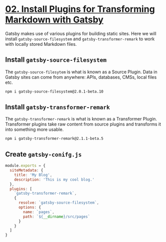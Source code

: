# [02. Install Plugins for Transforming Markdown with Gatsby](https://egghead.io/lessons/gatsby-install-plugins-for-transforming-markdown-with-gatsby)

Gatsby makes use of various plugins for building static sites. Here we will install `gatsby-source-filesystem` and `gatsby-transformer-remark` to work with locally stored Markdown files.

## Install `gatsby-source-filesystem`

The `gatsby-source-filesytem` is what is known as a Source Plugin. Data in Gatsby sites can come from anywhere: APIs, databases, CMSs, local files etc.

```bash
npm i gatsby-source-filesystem@2.0.1-beta.10
```

## Install `gatsby-transformer-remark`

The `gatsby-transformer-remark` is what is known as a Transformer Plugin. Transformer plugins take raw content from source plugins and transforms it into something more usable.

```bash
npm i gatsby-transformer-remark@2.1.1-beta.5
```

##  Create `gatsby-conifg.js`

```js
module.exports = {
  siteMetadata: {
    title: 'My Blog',
    description: 'This is my cool blog.'
  },
  plugins: [
    `gatsby-transformer-remark`,
    {
      resolve: `gatsby-source-filesystem`,
      options: {
        name: `pages`,
        path: `${__dirname}/src/pages`
      }
    }
  ]
}
```